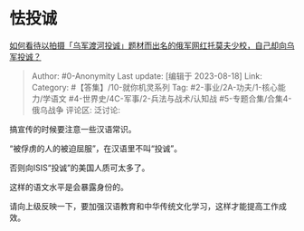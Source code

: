 # 怯投诚
[如何看待以拍摄「乌军渡河投诚」题材而出名的俄军网红托莫夫少校，自己却向乌军投诚？](https://www.zhihu.com/question/617271466/answer/3171278976)

> Author: #0-Anonymity
> Last update: [编辑于 2023-08-18]
> Link:
> Category: #【答集】/10-就你机灵系列
> Tag: #2-事业/2A-功夫/1-核心能力/学语文  #4-世界史/4C-军事/2-兵法与战术/认知战  #5-专题合集/合集4-俄乌战争
> 评论区:
> 泛讨论:

搞宣传的时候要注意一些汉语常识。

“被俘虏的人的被迫屈服”，在汉语里不叫“投诚”。

否则向ISIS“投诚”的美国人质可太多了。

这样的语文水平是会暴露身份的。

请向上级反映一下，要加强汉语教育和中华传统文化学习，这样才能提高工作成效。
